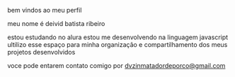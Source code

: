 bem vindos ao meu perfil

meu nome é deivid batista ribeiro

estou estudando no alura
estou me desenvolvendo na linguagem javascript
ultilizo esse espaço para minha organizaçâo e compartilhamento dos meus projetos desenvolvidos

voce pode entarem contato comigo por
dvzinmatadordeporco@gmail.com

